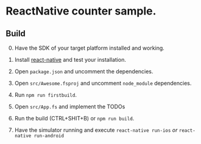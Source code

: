 # ReactNative counter sample.

## Build
0. Have the SDK of your target platform installed and working.

1. Install [react-native](https://facebook.github.io/react-native/) and test your installation.
2. Open `package.json` and uncomment the dependencies.
3. Open `src/Awesome.fsproj` and uncomment `node_module` dependencies. 
4. Run `npm run firstbuild`. 
5. Open `src/App.fs` and implement the TODOs
6. Run the build (CTRL+SHIT+B) or `npm run build`. 
7. Have the simulator running and execute `react-native run-ios` *or* `react-native run-android` 
